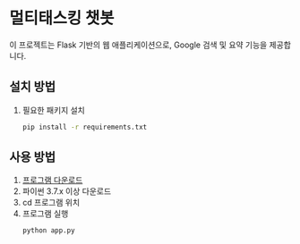 # 멀티태스킹 챗봇

이 프로젝트는 Flask 기반의 웹 애플리케이션으로, Google 검색 및 요약 기능을 제공합니다.

## 설치 방법

1. 필요한 패키지 설치
   ```bash
   pip install -r requirements.txt

## 사용 방법

1. <a href="https://github.com/zzapcho/AI/archive/refs/heads/main.zip">프로그램 다운로드</a>
3. 파이썬 3.7.x 이상 다운로드
4. cd 프로그램 위치
5. 프로그램 실행
   ```bash
   python app.py
